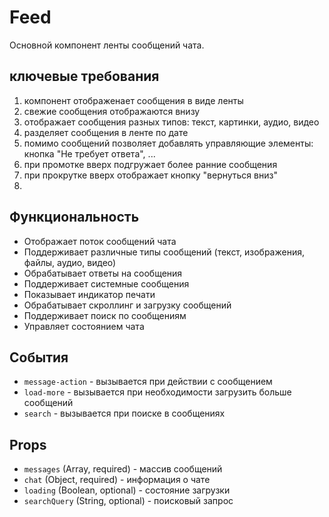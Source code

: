 # Feed

Основной компонент ленты сообщений чата.

## ключевые требования

1. компонент отображенает сообщения в виде ленты
2. свежие сообщения отображаются внизу
3. отображает сообщения разных типов: текст, картинки, аудио, видео
4. разделяет сообщения в ленте по дате
5. помимо сообщений позволяет добавлять управляющие элементы: кнопка "Не требует ответа", ...
6. при промотке вверх подгружает более ранние сообщения
7. при прокрутке вверх отображает кнопку "вернуться вниз"
8. 


## Функциональность

- Отображает поток сообщений чата
- Поддерживает различные типы сообщений (текст, изображения, файлы, аудио, видео)
- Обрабатывает ответы на сообщения
- Поддерживает системные сообщения
- Показывает индикатор печати
- Обрабатывает скроллинг и загрузку сообщений
- Поддерживает поиск по сообщениям
- Управляет состоянием чата

## События

- `message-action` - вызывается при действии с сообщением
- `load-more` - вызывается при необходимости загрузить больше сообщений
- `search` - вызывается при поиске в сообщениях

## Props

- `messages` (Array, required) - массив сообщений
- `chat` (Object, required) - информация о чате
- `loading` (Boolean, optional) - состояние загрузки
- `searchQuery` (String, optional) - поисковый запрос
